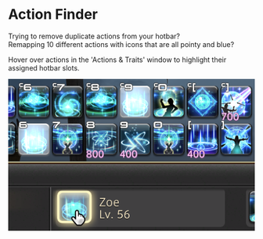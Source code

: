 # Action Finder

Trying to remove duplicate actions from your hotbar?  
Remapping 10 different actions with icons that are all pointy and blue?

Hover over actions in the 'Actions & Traits' window to highlight their assigned hotbar slots.

![image](images/hotbar.png)
